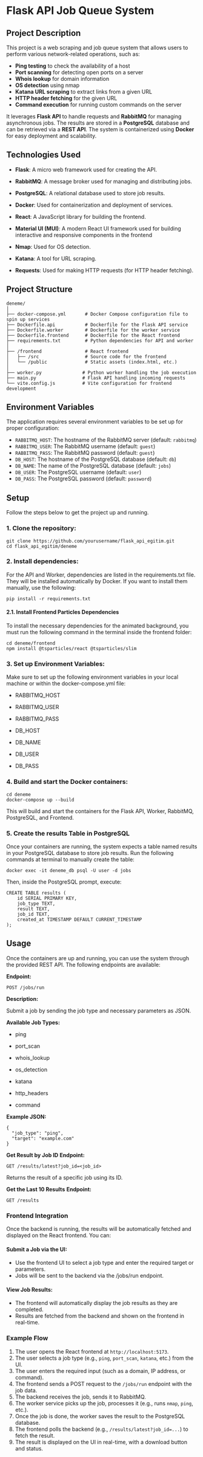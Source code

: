# Flask API Job Queue System

## Project Description
This project is a web scraping and job queue system that allows users to perform various network-related operations, such as:

- **Ping testing** to check the availability of a host
- **Port scanning** for detecting open ports on a server
- **Whois lookup** for domain information
- **OS detection** using nmap
- **Katana URL scraping** to extract links from a given URL
- **HTTP header fetching** for the given URL
- **Command execution** for running custom commands on the server

It leverages **Flask API** to handle requests and **RabbitMQ** for managing asynchronous jobs. The results are stored in a **PostgreSQL** database and can be retrieved via a **REST API**. The system is containerized using **Docker** for easy deployment and scalability.

## Technologies Used
- **Flask**: A micro web framework used for creating the API.

- **RabbitMQ**: A message broker used for managing and distributing jobs.

- **PostgreSQL**: A relational database used to store job results.

- **Docker**: Used for containerization and deployment of services.

- **React**: A JavaScript library for building the frontend.

- **Material UI (MUI)**: A modern React UI framework used for building interactive and responsive components in the frontend

- **Nmap**: Used for OS detection.

- **Katana**: A tool for URL scraping.

- **Requests**: Used for making HTTP requests (for HTTP header fetching).

## Project Structure

```
deneme/
│
├── docker-compose.yml       # Docker Compose configuration file to spin up services
├── Dockerfile.api           # Dockerfile for the Flask API service
├── Dockerfile.worker        # Dockerfile for the worker service
├── Dockerfile.frontend      # Dockerfile for the React frontend
├── requirements.txt         # Python dependencies for API and worker
│
├── /frontend                # React frontend
│   ├── /src                 # Source code for the frontend
│   └── /public              # Static assets (index.html, etc.)
│
├── worker.py               # Python worker handling the job execution
├── main.py                 # Flask API handling incoming requests
└── vite.config.js          # Vite configuration for frontend development
```

## Environment Variables
The application requires several environment variables to be set up for proper configuration:

- `RABBITMQ_HOST`: The hostname of the RabbitMQ server (default: `rabbitmq`)
- `RABBITMQ_USER`: The RabbitMQ username (default: `guest`)
- `RABBITMQ_PASS`: The RabbitMQ password (default: `guest`)
- `DB_HOST`: The hostname of the PostgreSQL database (default: `db`)
- `DB_NAME`: The name of the PostgreSQL database (default: `jobs`)
- `DB_USER`: The PostgreSQL username (default: `user`)
- `DB_PASS`: The PostgreSQL password (default: `password`)

## Setup
Follow the steps below to get the project up and running.

### 1. Clone the repository:
```
git clone https://github.com/yourusername/flask_api_egitim.git
cd flask_api_egitim/deneme
```
### 2. Install dependencies:

For the API and Worker, dependencies are listed in the requirements.txt file. They will be installed automatically by Docker. If you want to install them manually, use the following:
```
pip install -r requirements.txt
```
#### 2.1. Install Frontend Particles Dependencies
To install the necessary dependencies for the animated background, you must run the following command in the terminal inside the frontend folder:
```
cd deneme/frontend
npm install @tsparticles/react @tsparticles/slim
```

### 3. Set up Environment Variables:
Make sure to set up the following environment variables in your local machine or within the docker-compose.yml file:

- RABBITMQ_HOST

- RABBITMQ_USER

- RABBITMQ_PASS

- DB_HOST

- DB_NAME

- DB_USER

- DB_PASS

### 4. Build and start the Docker containers:
```
cd deneme
docker-compose up --build
```
This will build and start the containers for the Flask API, Worker, RabbitMQ, PostgreSQL, and Frontend.


### 5. Create the results Table in PostgreSQL

Once your containers are running, the system expects a table named results in your PostgreSQL database to store job results. Run the following commands at terminal to manually create the table:
```
docker exec -it deneme_db psql -U user -d jobs
```
Then, inside the PostgreSQL prompt, execute:
```
CREATE TABLE results (
    id SERIAL PRIMARY KEY,
    job_type TEXT,
    result TEXT,
    job_id TEXT,
    created_at TIMESTAMP DEFAULT CURRENT_TIMESTAMP
);
```

## Usage
Once the containers are up and running, you can use the system through the provided REST API. The following endpoints are available:

**Endpoint:** 
```
POST /jobs/run
```

**Description:**

Submit a job by sending the job type and necessary parameters as JSON.


**Available Job Types:**
- ping

- port_scan

- whois_lookup

- os_detection

- katana

- http_headers

- command

**Example JSON:**
```
{
  "job_type": "ping",
  "target": "example.com"
}
```
**Get Result by Job ID**
**Endpoint:**
```
GET /results/latest?job_id=<job_id>
```
Returns the result of a specific job using its ID.

**Get the Last 10 Results**
**Endpoint:**
```
GET /results
```

### Frontend Integration
Once the backend is running, the results will be automatically fetched and displayed on the React frontend. You can:

#### Submit a Job via the UI:

- Use the frontend UI to select a job type and enter the required target or parameters.
- Jobs will be sent to the backend via the /jobs/run endpoint.

#### View Job Results:

- The frontend will automatically display the job results as they are completed.
- Results are fetched from the backend and shown on the frontend in real-time.

### Example Flow
1. The user opens the React frontend at `http://localhost:5173`.
2. The user selects a job type (e.g., `ping`, `port_scan`, `katana`, etc.) from the UI.
3. The user enters the required input (such as a domain, IP address, or command).
4. The frontend sends a POST request to the `/jobs/run` endpoint with the job data.
5. The backend receives the job, sends it to RabbitMQ.
6. The worker service picks up the job, processes it (e.g., runs `nmap`, `ping`, etc.).
7. Once the job is done, the worker saves the result to the PostgreSQL database.
8. The frontend polls the backend (e.g., `/results/latest?job_id=...`) to fetch the result.
9. The result is displayed on the UI in real-time, with a download button and status.
